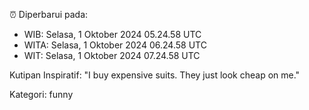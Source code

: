 ⏰ Diperbarui pada:
- WIB: Selasa, 1 Oktober 2024 05.24.58 UTC
- WITA: Selasa, 1 Oktober 2024 06.24.58 UTC
- WIT: Selasa, 1 Oktober 2024 07.24.58 UTC

Kutipan Inspiratif:
"I buy expensive suits. They just look cheap on me."


Kategori: funny

